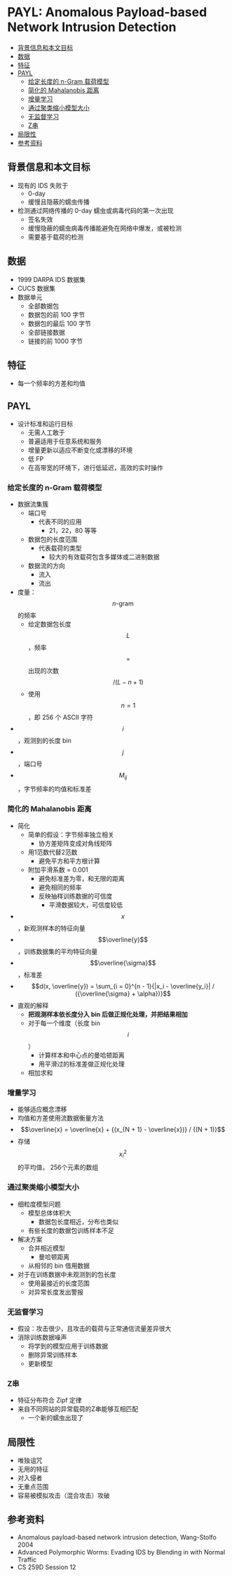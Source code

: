 # PAYL: Anomalous Payload-based Network Intrusion Detection

<!-- TOC -->

- [背景信息和本文目标](#背景信息和本文目标)
- [数据](#数据)
- [特征](#特征)
- [PAYL](#payl)
    - [给定长度的 n-Gram 载荷模型](#给定长度的-n-gram-载荷模型)
    - [简化的 Mahalanobis 距离](#简化的-mahalanobis-距离)
    - [增量学习](#增量学习)
    - [通过聚类缩小模型大小](#通过聚类缩小模型大小)
    - [无监督学习](#无监督学习)
    - [Z串](#z串)
- [局限性](#局限性)
- [参考资料](#参考资料)

<!-- /TOC -->

## 背景信息和本文目标

* 现有的 IDS 失败于
    * 0-day
    * 缓慢且隐蔽的蠕虫传播
* 检测通过网络传播的 0-day 蠕虫或病毒代码的第一次出现
    * 签名失效
    * 缓慢隐蔽的蠕虫病毒传播能避免在网络中爆发，或被检测
    * 需要基于载荷的检测

## 数据

* 1999 DARPA IDS 数据集
* CUCS 数据集
* 数据单元
    * 全部数据包
    * 数据包的前 100 字节
    * 数据包的最后 100 字节
    * 全部链接数据
    * 链接的前 1000 字节

## 特征

* 每一个频率的方差和均值

## PAYL

* 设计标准和运行目标
    * 无需人工敢于
    * 普遍适用于任意系统和服务
    * 增量更新以适应不断变化或漂移的环境
    * 低 FP
    * 在高带宽的环境下，进行低延迟，高效的实时操作

### 给定长度的 n-Gram 载荷模型

* 数据流集簇
    * 端口号
        * 代表不同的应用
            * 21，22，80 等等
    * 数据包的长度范围
        * 代表载荷的类型
            * 较大的有效载荷包含多媒体或二进制数据
    * 数据流的方向
        * 流入
        * 流出
* 度量：$$n \text{-gram}$$ 的频率
    * 给定数据包长度 $$L$$，频率 $$=$$ 出现的次数 $$/ (L-n+1)$$
    * 使用 $$n = 1$$，即 256 个 ASCII 字符
* $$i$$，观测到的长度 bin
* $$j$$，端口号
* $$M_{ij}$$，字节频率的均值和标准差


### 简化的 Mahalanobis 距离

* 简化
    * 简单的假设：字节频率独立相关
        * 协方差矩阵变成对角线矩阵
    * 用1范数代替2范数
        * 避免平方和平方根计算
    * 附加平滑系数 = 0.001
        * 避免标准差为零，和无限的距离
        * 避免相同的频率
        * 反映抽样训练数据的可信度
            * 平滑数据较大，可信度较低
* $$x$$，新观测样本的特征向量
* $$\overline{y}$$，训练数据集的平均特征向量
* $$\overline{\sigma}$$，标准差
* $$d(x, \overline{y}) = \sum_{i = 0}^{n - 1}{|x_i - \overline{y_i}| / ({\overline{\sigma} + \alpha})}$$
* 直观的解释
    * **把观测样本依长度分入 bin 后做正规化处理，并把结果相加**
    * 对于每一个维度（长度 bin $$i$$）
        * 计算样本和中心点的曼哈顿距离
        * 用平滑过的标准差做正规化处理
    * 相加求和

### 增量学习

* 能够适应概念漂移
* 均值和方差使用流数据衡量方法
* $$\overline{x} = \overline{x} + {(x_{N + 1} - \overline{x})} / {(N + 1)}$$
* 存储 $$x_i^2$$ 的平均值， 256个元素的数组

### 通过聚类缩小模型大小

* 细粒度模型问题
    * 模型总体体积大
        * 数据包长度相近，分布也类似
    * 有些长度的数据包训练样本不足
* 解决方案
    * 合并相近模型
        * 曼哈顿距离
    * 从相邻的 bin 借用数据
* 对于在训练数据中未观测到的包长度
    * 使用最接近的长度范围
    * 对异常长度发出警报

### 无监督学习

* 假设：攻击很少，且攻击的载荷与正常通信流量差异很大
* 消除训练数据噪声
    * 将学到的模型应用于训练数据
    * 删除异常训练样本
    * 更新模型

### Z串

* 特征分布符合 Zipf 定律
* 来自不同网站的异常载荷的Z串能够互相匹配
    * 一个新的蠕虫出现了

## 局限性

* 唯独诅咒
* 无用的特征
* 对入侵者
* 无重点范围
* 容易被模拟攻击（混合攻击）攻破

## 参考资料

* Anomalous payload-based network intrusion detection, Wang-Stolfo 2004
* Advanced Polymorphic Worms: Evading IDS by Blending in with Normal Traffic
* CS 259D Session 12
